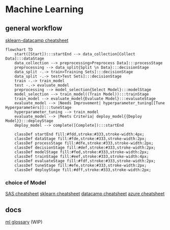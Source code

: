 # Machine Learning

## general workflow

[sklearn-datacamp cheatsheet](https://images.datacamp.com/image/upload/v1676302389/Marketing/Blog/Scikit-Learn_Cheat_Sheet.pdf)

```mermaid
flowchart TD
    start([Start]):::startEnd --> data_collection[Collect Data]:::dataStage
    data_collection --> preprocessing>Preprocess Data]:::processStage
    preprocessing --> data_split{Split \n Data}:::decisionStage
    data_split -.-> train>Training Sets]:::decisionStage
    data_split -.-> test>Test Sets]:::decisionStage
    train -.-> train_model
    test -.-> evaluate_model
    preprocessing --> model_selection{Select Model}:::modelStage
    model_selection --> train_model((Train Model)):::trainStage
    train_model --> evaluate_model{Evaluate Model}:::evaluateStage
    evaluate_model --> |Needs Improvement| hyperparameter_tuning[[Tune Hyperparameters]]:::tuneStage
    hyperparameter_tuning --> train_model
    evaluate_model --> |Meets Criteria| deploy_model{{Deploy Model}}:::deployStage
    deploy_model --> complete([Complete]):::startEnd

    classDef startEnd fill:#fdd,stroke:#333,stroke-width:4px;
    classDef dataStage fill:#fde,stroke:#333,stroke-width:2px;
    classDef processStage fill:#dfe,stroke:#333,stroke-width:2px;
    classDef decisionStage fill:#def,stroke:#333,stroke-width:2px;
    classDef modelStage fill:#fed,stroke:#333,stroke-width:2px;
    classDef trainStage fill:#eef,stroke:#333,stroke-width:4px;
    classDef evaluateStage fill:#fdf,stroke:#333,stroke-width:2px;
    classDef tuneStage fill:#efe,stroke:#333,stroke-width:2px;
    classDef deployStage fill:#dff,stroke:#333,stroke-width:2px;
```


### choice of Model
[SAS cheatsheet](https://blogs.sas.com/content/subconsciousmusings/2020/12/09/machine-learning-algorithm-use/)
[sklearn cheatsheet](https://scikit-learn.org/stable/tutorial/machine_learning_map/index.html)
[datacamp cheatsheet](https://s3.amazonaws.com/assets.datacamp.com/email/other/ML+Cheat+Sheet_2.pdf)
[azure cheatsheet](https://learn.microsoft.com/en-us/azure/machine-learning/algorithm-cheat-sheet?view=azureml-api-1)

## docs

[ml glossary](https://ml-cheatsheet.readthedocs.io/en/latest/index.html) (WIP)


